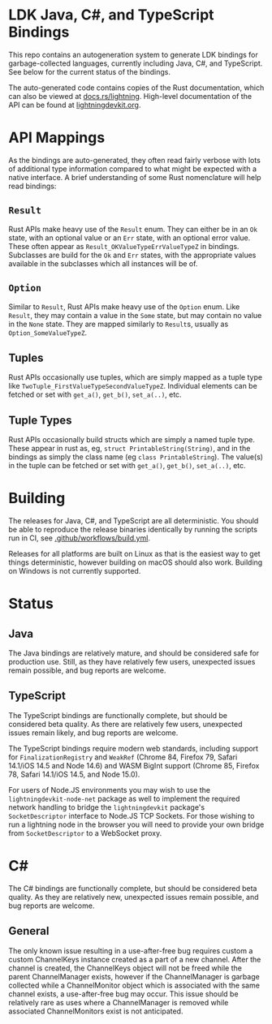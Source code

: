 LDK Java, C#, and TypeScript Bindings
=====================================

This repo contains an autogeneration system to generate LDK bindings for garbage-collected languages, currently including Java, C#, and TypeScript. See below for the current status of the bindings.

The auto-generated code contains copies of the Rust documentation, which can also be viewed at
[docs.rs/lightning](https://docs.rs/lightning). High-level documentation of the API can be found at
[lightningdevkit.org](https://lightningdevkit.org).

API Mappings
============

As the bindings are auto-generated, they often read fairly verbose with lots of additional type
information compared to what might be expected with a native interface. A brief understanding of
some Rust nomenclature will help read bindings:

## `Result`

Rust APIs make heavy use of the `Result` enum. They can either be in an `Ok` state, with an
optional value or an `Err` state, with an optional error value. These often appear as
`Result_OKValueTypeErrValueTypeZ` in bindings. Subclasses are build for the `Ok` and `Err` states,
with the appropriate values available in the subclasses which all instances will be of.

## `Option`

Similar to `Result`, Rust APIs make heavy use of the `Option` enum. Like `Result`, they may contain
a value in the `Some` state, but may contain no value in the `None` state. They are mapped
similarly to `Result`s, usually as `Option_SomeValueTypeZ`.

## Tuples

Rust APIs occasionally use tuples, which are simply mapped as a tuple type like
`TwoTuple_FirstValueTypeSecondValueTypeZ`. Individual elements can be fetched or set with `get_a()`,
`get_b()`, `set_a(..)`, etc.

## Tuple Types

Rust APIs occasionally build structs which are simply a named tuple type. These appear in rust as,
eg, `struct PrintableString(String)`, and in the bindings as simply the class name (eg
`class PrintableString`). The value(s) in the tuple can be fetched or set with `get_a()`,
`get_b()`, `set_a(..)`, etc.

Building
========

The releases for Java, C#, and TypeScript are all deterministic. You should be able to reproduce
the release binaries identically by running the scripts run in CI, see
[.github/workflows/build.yml](.github/workflows/build.yml).

Releases for all platforms are built on Linux as that is the easiest way to get things
deterministic, however building on macOS should also work. Building on Windows is not currently
supported.

Status
======

## Java

The Java bindings are relatively mature, and should be considered safe for production use. Still,
as they have relatively few users, unexpected issues remain possible, and bug reports are welcome.

## TypeScript

The TypeScript bindings are functionally complete, but should be considered beta quality. As there
are relatively few users, unexpected issues remain likely, and bug reports are welcome.

The TypeScript bindings require modern web standards, including support for `FinalizationRegistry`
and `WeakRef` (Chrome 84, Firefox 79, Safari 14.1/iOS 14.5 and Node 14.6) and WASM BigInt support
(Chrome 85, Firefox 78, Safari 14.1/iOS 14.5, and Node 15.0).

For users of Node.JS environments you may wish to use the `lightningdevkit-node-net` package as
well to implement the required network handling to bridge the `lightningdevkit` package's
`SocketDescriptor` interface to Node.JS TCP Sockets. For those wishing to run a lightning node in
the browser you will need to provide your own bridge from `SocketDescriptor` to a WebSocket proxy.

# C#

The C# bindings are functionally complete, but should be considered beta quality. As they are
relatively new, unexpected issues remain possible, and bug reports are welcome.

## General

The only known issue resulting in a use-after-free bug requires custom a custom ChannelKeys instance
created as a part of a new channel. After the channel is created, the ChannelKeys object will not
be freed while the parent ChannelManager exists, however if the ChannelManager is garbage collected
while a ChannelMonitor object which is associated with the same channel exists, a use-after-free bug
may occur. This issue should be relatively rare as uses where a ChannelManager is removed while
associated ChannelMonitors exist is not anticipated.
